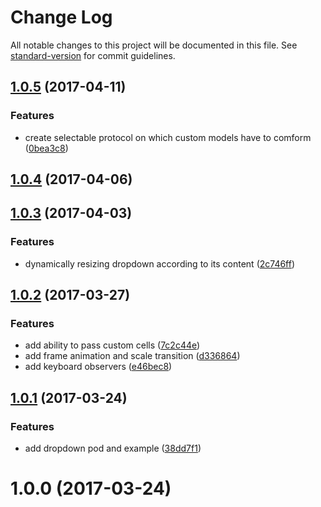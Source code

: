 # Change Log

All notable changes to this project will be documented in this file. See [standard-version](https://github.com/conventional-changelog/standard-version) for commit guidelines.

<a name="1.0.5"></a>
## [1.0.5](https://github.com/StanDimitroff/SDDropdown/compare/v1.0.4...v1.0.5) (2017-04-11)


### Features

* create selectable protocol on which custom models have to comform ([0bea3c8](https://github.com/StanDimitroff/SDDropdown/commit/0bea3c8))



<a name="1.0.4"></a>
## [1.0.4](https://github.com/StanDimitroff/SDDropdown/compare/v1.0.3...v1.0.4) (2017-04-06)



<a name="1.0.3"></a>
## [1.0.3](https://github.com/StanDimitroff/SDDropdown/compare/v1.0.2...v1.0.3) (2017-04-03)


### Features

* dynamically resizing dropdown according to its content ([2c746ff](https://github.com/StanDimitroff/SDDropdown/commit/2c746ff))



<a name="1.0.2"></a>
## [1.0.2](https://github.com/StanDimitroff/SDDropdown/compare/v1.0.1...v1.0.2) (2017-03-27)


### Features

* add ability to pass custom cells ([7c2c44e](https://github.com/StanDimitroff/SDDropdown/commit/7c2c44e))
* add frame animation and scale transition ([d336864](https://github.com/StanDimitroff/SDDropdown/commit/d336864))
* add keyboard observers ([e46bec8](https://github.com/StanDimitroff/SDDropdown/commit/e46bec8))



<a name="1.0.1"></a>
## [1.0.1](https://github.com/StanDimitroff/SDDropdown/compare/v1.0.0...v1.0.1) (2017-03-24)


### Features

* add dropdown pod and example ([38dd7f1](https://github.com/StanDimitroff/SDDropdown/commit/38dd7f1))



<a name="1.0.0"></a>
# 1.0.0 (2017-03-24)
